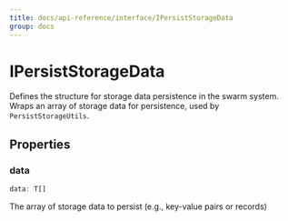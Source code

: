 ```yaml
---
title: docs/api-reference/interface/IPersistStorageData
group: docs
---
```


# IPersistStorageData

Defines the structure for storage data persistence in the swarm system.
Wraps an array of storage data for persistence, used by `PersistStorageUtils`.

## Properties

### data

```ts
data: T[]
```

The array of storage data to persist (e.g., key-value pairs or records)
